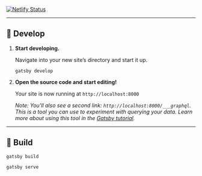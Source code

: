 [![Netlify Status](https://api.netlify.com/api/v1/badges/9e047694-bb92-4f32-9093-ce83742b696f/deploy-status)](https://app.netlify.com/sites/burakcebel/deploys)

---

## 🚀 Develop

1.  **Start developing.**

    Navigate into your new site’s directory and start it up.

    ```shell
    gatsby develop
    ```

1.  **Open the source code and start editing!**

    Your site is now running at `http://localhost:8000`

    _Note: You'll also see a second link: _`http://localhost:8000/___graphql`_. This is a tool you can use to experiment with querying your data. Learn more about using this tool in the [Gatsby tutorial](https://www.gatsbyjs.com/tutorial/part-five/#introducing-graphiql)._

---

## 🚀 Build

```shell
gatsby build
```

```shell
gatsby serve
```
